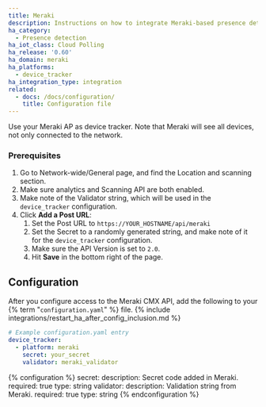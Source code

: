 ```yaml
---
title: Meraki
description: Instructions on how to integrate Meraki-based presence detection into Home Assistant.
ha_category:
  - Presence detection
ha_iot_class: Cloud Polling
ha_release: '0.60'
ha_domain: meraki
ha_platforms:
  - device_tracker
ha_integration_type: integration
related:
  - docs: /docs/configuration/
    title: Configuration file
---
```


Use your Meraki AP as device tracker. Note that Meraki will see all devices, not only connected to the network.

### Prerequisites

1. Go to Network-wide/General page, and find the Location and scanning section.
2. Make sure analytics and Scanning API are both enabled.
3. Make note of the Validator string, which will be used in the `device_tracker` configuration.
4. Click **Add a Post URL**:
   1. Set the Post URL to `https://YOUR_HOSTNAME/api/meraki`
   2. Set the Secret to a randomly generated string, and make note of it for the `device_tracker` configuration.
   3. Make sure the API Version is set to `2.0`.
   4. Hit **Save** in the bottom right of the page.

## Configuration

After you configure access to the Meraki CMX API, add the following to your {% term "`configuration.yaml`" %} file.
{% include integrations/restart_ha_after_config_inclusion.md %}

```yaml
# Example configuration.yaml entry
device_tracker:
  - platform: meraki
    secret: your_secret
    validator: meraki_validator
```

{% configuration %}
  secret:
    description: Secret code added in Meraki.
    required: true
    type: string
  validator:
    description: Validation string from Meraki.
    required: true
    type: string
{% endconfiguration %}
